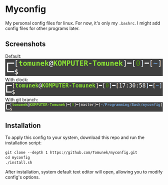 # Myconfig
My personal config files for linux. For now, it's only my `.bashrc`. I might add config files for other programs later.  
## Screenshots
Default:
![Bash prompt screenshot](screenshots/bash_prompt.png)
With clock:
![Bash prompt screenshot with clock](screenshots/bash_prompt_with_time.png)
With git branch:
![Bash prompt screenshot with git branch indicator](screenshots/bash_prompt_with_git.png)

## Installation
To apply this config to your system, download this repo and run the installation script:
```console
git clone --depth 1 https://github.com/Tomunek/myconfig.git
cd myconfig
./install.sh
```
After installation, system default text editor will open, allowing you to modify config's options.